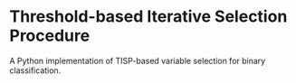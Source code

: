 # Threshold-based Iterative Selection Procedure
A Python implementation of TISP-based variable selection for binary classification.
